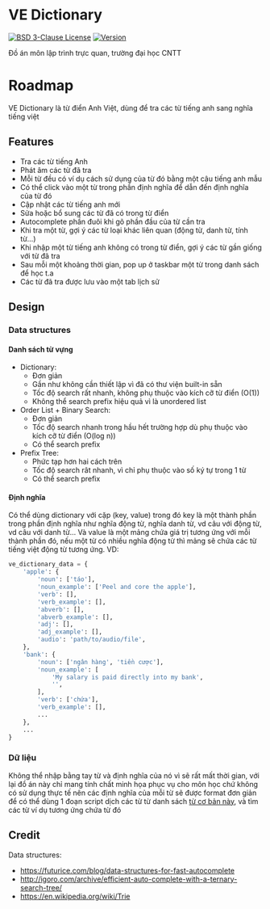 # VE Dictionary

[![BSD 3-Clause License](https://img.shields.io/badge/License-BSD_3--Clauses-blue.svg?longCache=true)](https://github.com/NearHuscarl/E-Dictionary/blob/master/LICENSE.md)
[![Version](https://img.shields.io/badge/Version-1.6.8-green.svg?longCache=true)](https://github.com/NearHuscarl/E-Dictionary/releases)

Đồ án môn lập trình trực quan, trường đại học CNTT

# Roadmap

VE Dictionary là từ điển Anh Việt, dùng để tra các từ tiếng anh sang nghĩa tiếng việt

## Features
* Tra các từ tiếng Anh
* Phát âm các từ đã tra
* Mỗi từ đều có ví dụ cách sử dụng của từ đó bằng một câu tiếng anh mẫu
* Có thể click vào một từ trong phần định nghĩa để dẫn đến định nghĩa của từ đó
* Cập nhật các từ tiếng anh mới
* Sửa hoặc bổ sung các từ đã có trong từ điển
* Autocomplete phần đuôi khi gõ phần đầu của từ cần tra
* Khi tra một từ, gợi ý các từ loại khác liên quan (động từ, danh từ, tính từ...)
* Khi nhập một từ tiếng anh không có trong từ điển, gợi ý các từ gần giống với từ đã tra
* Sau mỗi một khoảng thời gian, pop up ở taskbar một từ trong danh sách để học t.a
* Các từ đã tra được lưu vào một tab lịch sử
## Design

### Data structures
#### Danh sách từ vựng
* Dictionary:
	* Đơn giản
	* Gần như không cần thiết lập vì đã có thư viện built-in sẵn
	* Tốc độ search rất nhanh, không phụ thuộc vào kích cỡ từ điển (O(1))
	* Không thể search prefix hiệu quả vì là unordered list
* Order List + Binary Search:
	* Đơn giản
	* Tốc độ search nhanh trong hầu hết trường hợp dù phụ thuộc vào kích cỡ từ điển (O(log n))
	* Có thể search prefix
* Prefix Tree:
	* Phức tạp hơn hai cách trên
	* Tốc độ search rât nhanh, vì chỉ phụ thuộc vào số ký tự trong 1 từ
	* Có thể search prefix
#### Định nghĩa
Có thể dùng dictionary với cặp (key, value) trong đó key là một thành phần
trong phần định nghĩa như nghĩa động từ, nghĩa danh từ, vd câu với động từ, vd
câu với danh từ... Và value là một mảng chứa giá trị tương ứng với mỗi thành
phần đó, nếu một từ có nhiều nghĩa động từ thì mảng sẽ chứa các từ tiếng việt
động từ tương ứng. VD:
```python
ve_dictionary_data = {
    'apple': {
        'noun': ['táo'],
        'noun_example': ['Peel and core the apple'],
        'verb': [],
        'verb_example': [],
        'abverb': [],
        'abverb_example': [],
        'adj': [],
        'adj_example': [],
        'audio': 'path/to/audio/file',
    },
    'bank': {
        'noun': ['ngân hàng', 'tiền cược'],
        'noun_example': [
            'My salary is paid directly into my bank',
            '',
        ],
        'verb': ['chứa'],
        'verb_example': [],
        ...
    },
    ...
}
```

### Dữ liệu
Không thể nhập bằng tay từ và định nghĩa của nó vì sẽ rất mất thời gian, với lại
đồ án này chỉ mang tính chất minh họa phục vụ cho môn học chứ không có sử dụng thực tế nên
các định nghĩa của mỗi từ sẽ được format đơn giản để có thể dùng 1 đoạn script dịch các từ từ danh sách [từ cơ bản này](http://www.greenteapress.com/thinkpython/code/words.txt), và tìm
các từ ví dụ tương ứng chứa từ đó

## Credit
Data structures:
* https://futurice.com/blog/data-structures-for-fast-autocomplete
* http://igoro.com/archive/efficient-auto-complete-with-a-ternary-search-tree/
* https://en.wikipedia.org/wiki/Trie
